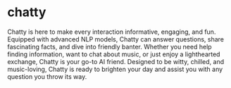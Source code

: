 # chatty
Chatty is here to make every interaction informative, engaging, and fun. Equipped with advanced NLP models, Chatty can answer questions, share fascinating facts, and dive into friendly banter. Whether you need help finding information, want to chat about music, or just enjoy a lighthearted exchange, Chatty is your go-to AI friend. Designed to be witty, chilled, and music-loving, Chatty is ready to brighten your day and assist you with any question you throw its way.
